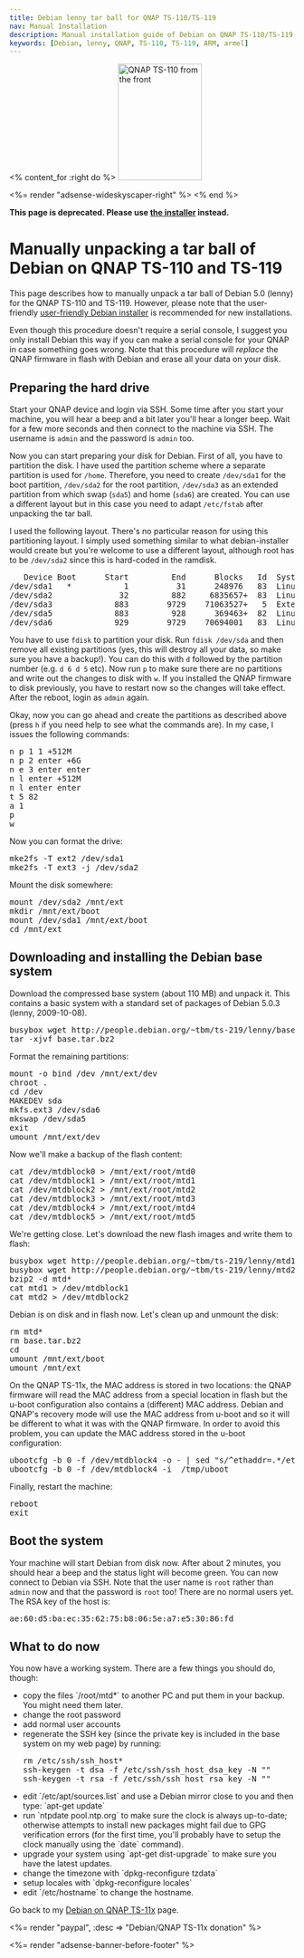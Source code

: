 ```yaml
---
title: Debian lenny tar ball for QNAP TS-110/TS-119
nav: Manual Installation
description: Manual installation guide of Debian on QNAP TS-110/TS-119
keywords: [Debian, lenny, QNAP, TS-110, TS-119, ARM, armel]
---
```


<% content_for :right do %>
<img src = "../images/r_qnap_ts110.jpg" class="border" alt="QNAP TS-110 from the front" width="148" height="206" />

<%= render "adsense-wideskyscaper-right" %>
<% end %>

<p><b>This page is deprecated.  Please use <a href = "../install">the
installer</a> instead.</b></p>

<h1>Manually unpacking a tar ball of Debian on QNAP TS-110 and TS-119</h1>

This page describes how to manually unpack a tar ball of Debian 5.0 (lenny)
for the QNAP TS-110 and TS-119.  However, please note that the
user-friendly <a href = "../install">user-friendly Debian installer</a> is
recommended for new installations.

Even though this procedure doesn't require a serial console, I suggest
you only install Debian this way if you can make a serial console for
your QNAP in case something goes wrong.  Note that this procedure will
<em>replace</em> the QNAP firmware in flash with Debian and erase all
your data on your disk.

<h2>Preparing the hard drive</h2>

Start your QNAP device and login via SSH.  Some time after you start your
machine, you will hear a beep and a bit later you'll hear a longer beep.
Wait for a few more seconds and then connect to the machine via SSH.  The
username is `admin` and the password is `admin` too.

Now you can start preparing your disk for Debian.  First of all, you have
to partition the disk.  I have used the partition scheme where a separate
partition is used for `/home`.  Therefore, you need to create `/dev/sda1`
for the boot partition, `/dev/sda2` for the root partition, `/dev/sda3` as
an extended partition from which swap (`sda5`) and home (`sda6`) are
created.  You can use a different layout but in this case you need to adapt
`/etc/fstab` after unpacking the tar ball.

I used the following layout.  There's no particular reason for using this
partitioning layout.  I simply used something similar to what
debian-installer would create but you're welcome to use a different layout,
although root has to be `/dev/sda2` since this is hard-coded in the
ramdisk.

<div class="code">
<pre>
   Device Boot      Start         End      Blocks   Id  System
/dev/sda1   *           1          31      248976   83  Linux
/dev/sda2              32         882     6835657+  83  Linux
/dev/sda3             883        9729    71063527+   5  Extended
/dev/sda5             883         928      369463+  82  Linux swap
/dev/sda6             929        9729    70694001   83  Linux
</pre>
</div>

You have to use `fdisk` to partition your disk.  Run `fdisk /dev/sda` and
then remove all existing partitions (yes, this will destroy all your data,
so make sure you have a backup!).  You can do this with `d` followed by the
partition number (e.g. `d 6 d 5` etc).  Now run `p` to make sure there are
no partitions and write out the changes to disk with `w`.  If you installed
the QNAP firmware to disk previously, you have to restart now so the
changes will take effect.  After the reboot, login as `admin` again.

Okay, now you can go ahead and create the partitions as described above
(press `h` if you need help to see what the commands are).  In my case, I
issues the following commands:

<div class="code">
<pre>
n p 1 1 +512M
n p 2 enter +6G
n e 3 enter enter
n l enter +512M
n l enter enter
t 5 82
a 1
p
w
</pre>
</div>

Now you can format the drive:

<div class="code">
<pre>
mke2fs -T ext2 /dev/sda1
mke2fs -T ext3 -j /dev/sda2
</pre>
</div>

Mount the disk somewhere:

<div class="code">
<pre>
mount /dev/sda2 /mnt/ext
mkdir /mnt/ext/boot
mount /dev/sda1 /mnt/ext/boot
cd /mnt/ext
</pre>
</div>

<h2>Downloading and installing the Debian base system</h2>

Download the compressed base system (about 110 MB) and unpack it.  This
contains a basic system with a standard set of packages of Debian 5.0.3
(lenny, 2009-10-08).

<div class="code">
<pre>
busybox wget http://people.debian.org/~tbm/ts-219/lenny/base.tar.bz2
tar -xjvf base.tar.bz2
</pre>
</div>

Format the remaining partitions:

<div class="code">
<pre>
mount -o bind /dev /mnt/ext/dev
chroot .
cd /dev
MAKEDEV sda
mkfs.ext3 /dev/sda6
mkswap /dev/sda5
exit
umount /mnt/ext/dev
</pre>
</div>

Now we'll make a backup of the flash content:

<div class="code">
<pre>
cat /dev/mtdblock0 &gt; /mnt/ext/root/mtd0
cat /dev/mtdblock1 &gt; /mnt/ext/root/mtd1
cat /dev/mtdblock2 &gt; /mnt/ext/root/mtd2
cat /dev/mtdblock3 &gt; /mnt/ext/root/mtd3
cat /dev/mtdblock4 &gt; /mnt/ext/root/mtd4
cat /dev/mtdblock5 &gt; /mnt/ext/root/mtd5
</pre>
</div>

We're getting close.  Let's download the new flash images and write them to
flash:

<div class="code">
<pre>
busybox wget http://people.debian.org/~tbm/ts-219/lenny/mtd1.bz2
busybox wget http://people.debian.org/~tbm/ts-219/lenny/mtd2.bz2
bzip2 -d mtd*
cat mtd1 &gt; /dev/mtdblock1
cat mtd2 &gt; /dev/mtdblock2
</pre>
</div>

Debian is on disk and in flash now.  Let's clean up and unmount the disk:

<div class="code">
<pre>
rm mtd*
rm base.tar.bz2
cd
umount /mnt/ext/boot
umount /mnt/ext
</pre>
</div>

On the QNAP TS-11x, the MAC address is stored in two locations: the QNAP
firmware will read the MAC address from a special location in flash but the
u-boot configuration also contains a (different) MAC address.  Debian and
QNAP's recovery mode will use the MAC address from u-boot and so it will be
different to what it was with the QNAP firmware.  In order to avoid this
problem, you can update the MAC address stored in the u-boot configuration:

<div class="code">
<pre>
ubootcfg -b 0 -f /dev/mtdblock4 -o - | sed "s/^ethaddr=.*/ethaddr=`get_mac`/" &gt; /tmp/uboot
ubootcfg -b 0 -f /dev/mtdblock4 -i  /tmp/uboot
</pre>
</div>

Finally, restart the machine:

<div class="code">
<pre>
reboot
exit
</pre>
</div>

<h2>Boot the system</h2>

Your machine will start Debian from disk now.  After about 2 minutes, you
should hear a beep and the status light will become green.  You can now
connect to Debian via SSH.  Note that the user name is `root` rather than
`admin` now and that the password is `root` too!  There are no normal users
yet.  The RSA key of the host is:

<div class="code">
<pre>
ae:60:d5:ba:ec:35:62:75:b8:06:5e:a7:e5:30:86:fd
</pre>
</div>

<h2>What to do now</h2>

You now have a working system.  There are a few things you should do,
though:

<ul>

<li>copy the files `/root/mtd*` to another PC and put them in your backup.
You might need them later.</li>

<li>change the root password</li>

<li>add normal user accounts</li>

<li>regenerate the SSH key (since the private key is included in the base
system on my web page) by running:

<div class="code">
<pre>
rm /etc/ssh/ssh_host*
ssh-keygen -t dsa -f /etc/ssh/ssh_host_dsa_key -N ""
ssh-keygen -t rsa -f /etc/ssh/ssh_host_rsa_key -N ""
</pre>
</div>

</li>

<li>edit `/etc/apt/sources.list` and use a Debian mirror close to you and
then type: `apt-get update`</li>

<li>run `ntpdate pool.ntp.org` to make sure the clock is always up-to-date;
otherwise attempts to install new packages might fail due to GPG
verification errors (for the first time, you'll probably have to setup the
clock manually using the `date` command).</li>

<li>upgrade your system using `apt-get dist-upgrade` to make sure you have
the latest updates.</li>

<li>change the timezone with `dpkg-reconfigure tzdata`</li>

<li>setup locales with `dpkg-reconfigure locales`</li>

<li>edit `/etc/hostname` to change the hostname.</li>

</ul>

Go back to my <a href = "..">Debian on QNAP TS-11x</a> page.

<%= render "paypal", :desc => "Debian/QNAP TS-11x donation" %>

<div class="bbf">
<%= render "adsense-banner-before-footer" %>
</div>

